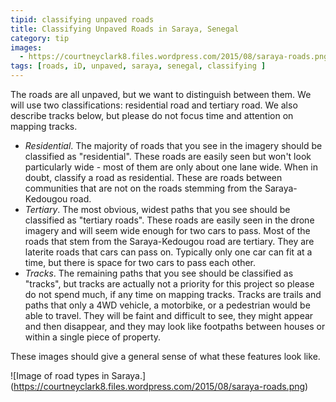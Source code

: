 ```yaml
---
tipid: classifying unpaved roads
title: Classifying Unpaved Roads in Saraya, Senegal
category: tip
images:
  - https://courtneyclark8.files.wordpress.com/2015/08/saraya-roads.png
tags: [roads, iD, unpaved, saraya, senegal, classifying ]
---
```


The roads are all unpaved, but we want to distinguish between them. We will use two classifications: residential road and tertiary road. We also describe tracks below, but please do not focus time and attention on mapping tracks. 

- *Residential*. The majority of roads that you see in the imagery should be classified as "residential". These roads are easily seen but won't look particularly wide - most of them are only about one lane wide. When in doubt, classify a road as residential. These are roads between communities that are not on the roads stemming from the Saraya-Kedougou road.
- *Tertiary*. The most obvious, widest paths that you see should be classified as "tertiary roads". These roads are easily seen in the drone imagery and will seem wide enough for two cars to pass. Most of the roads that stem from the Saraya-Kedougou road are tertiary. They are laterite roads that cars can pass on. Typically only one car can fit at a time, but there is space for two cars to pass each other. 
- *Tracks*. The remaining paths that you see should be classified as "tracks", but tracks are actually not a priority for this project so please do not spend much, if any time on mapping tracks. Tracks are trails and paths that only a 4WD vehicle, a motorbike, or a pedestrian would be able to travel. They will be faint and difficult to see, they might appear and then disappear, and they may look like footpaths between houses or within a single piece of property.

These images should give a general sense of what these features look like. 

![Image of road types in Saraya.] (https://courtneyclark8.files.wordpress.com/2015/08/saraya-roads.png)

